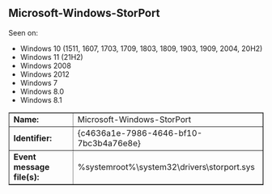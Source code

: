 ## Microsoft-Windows-StorPort

Seen on:
* Windows 10 (1511, 1607, 1703, 1709, 1803, 1809, 1903, 1909, 2004, 20H2)
* Windows 11 (21H2)
* Windows 2008
* Windows 2012
* Windows 7
* Windows 8.0
* Windows 8.1

<table border="1" class="docutils">
  <tbody>
    <tr>
      <td><b>Name:</b></td>
      <td>Microsoft-Windows-StorPort</td>
    </tr>
    <tr>
      <td><b>Identifier:</b></td>
      <td>{c4636a1e-7986-4646-bf10-7bc3b4a76e8e}</td>
    </tr>
    <tr>
      <td><b>Event message file(s):</b></td>
      <td>%systemroot%\system32\drivers\storport.sys</td>
    </tr>
  </tbody>
</table>

&nbsp;

